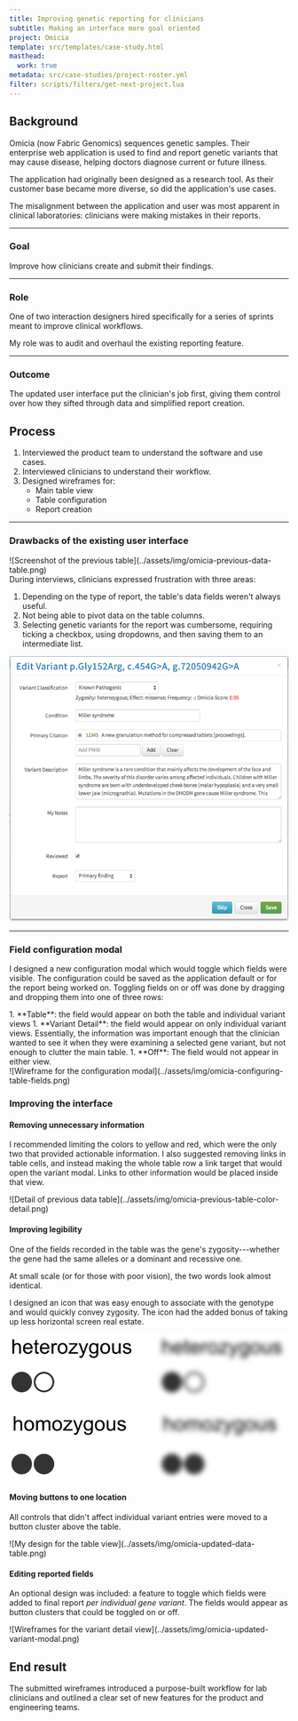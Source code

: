 ```yaml
---
title: Improving genetic reporting for clinicians
subtitle: Making an interface more goal oriented
project: Omicia
template: src/templates/case-study.html
masthead:
  work: true
metadata: src/case-studies/project-roster.yml
filter: scripts/filters/get-next-project.lua
---
```


<section class="grid indenter:3/5 flip-top:kid border-top:3px border-accent:cyan">

## Background
Omicia (now Fabric Genomics) sequences genetic samples. Their enterprise web application is used to find and  report genetic variants that may cause disease, helping doctors diagnose current or future illness.

The application had originally been designed as a research tool. As their customer base became more diverse, so did the application's use cases.

The misalignment between the application and user was most apparent in clinical laboratories: clinicians were making mistakes in their reports.

---

### Goal 
Improve how clinicians create and submit their findings.

---

### Role 
One of two interaction designers hired specifically for a series of sprints meant to improve clinical workflows.

My role was to audit and overhaul the existing reporting feature.

---

### Outcome
The updated user interface put the clinician's job first, giving them control over how they sifted through data and simplified report creation.

</section>
<section class="grid indenter:3/2/4 split-lists flip-top:kid border-top:3px border-accent:magenta">

## Process

1. Interviewed the product team to understand the software and use cases.
1. Interviewed clinicians to understand their workflow.
1. Designed wireframes for:
    - Main table view
    - Table configuration
    - Report creation

---

### Drawbacks of the existing user interface

<div class="shadow:img five-sixths padding-stack">
![Screenshot of the previous table](../assets/img/omicia-previous-data-table.png)
</div>
During interviews, clinicians expressed frustration with three areas:

1. Depending on the type of report, the table's data fields weren't always useful.
1. Not being able to pivot data on the table columns.
1. Selecting genetic variants for the report was cumbersome, requiring ticking a checkbox, using dropdowns, and then saving them to an intermediate list.

![Screenshot of the previous variant details modal window](../assets/img/omicia-previous-variant-modal.png)

--- 

### Field configuration modal
I designed a new configuration modal which would toggle which fields were visible. The configuration could be saved as the application default or for the report being worked on. Toggling fields on or off was done by dragging and dropping them into one of three rows:

<div class="subgrid half">
1. **Table**: the field would appear on both the table and individual variant views
1. **Variant Detail**: the field would appear on only individual variant views. Essentially, the information was important enough that the clinician wanted to see it when they were examining a selected gene variant, but not enough to clutter the main table.
1. **Off**: The field would not appear in either view.
</div>

<div class="pano bkg:grey shadow:img img-height:unset">
![Wireframe for the configuration modal](../assets/img/omicia-configuring-table-fields.png)
</div>

### Improving the interface

#### Removing unnecessary information
I recommended limiting the colors to yellow and red, which were the only two that provided actionable information. I also suggested removing links in table cells, and instead making the whole table row a link target that would open the variant modal. Links to other information would be placed inside that view.

<div class="border:img padding-stack">
![Detail of previous data table](../assets/img/omicia-previous-table-color-detail.png)
</div>
 
#### Improving legibility
One of the fields recorded in the table was the gene's zygosity---whether the gene had the same alleles or a dominant and recessive one. 

At small scale (or for those with poor vision), the two words look almost identical.

I designed an icon that was easy enough to associate with the genotype and would quickly convey zygosity. The icon had the added bonus of taking up less horizontal screen real estate. 

![Sometimes icons are more legible](../assets/img/omicia-zygosity-legibility.png)


#### Moving buttons to one location
All controls that didn't affect individual variant entries were moved to a button cluster above the table.

<div class="pano bkg:grey shadow:img">
![My design for the table view](../assets/img/omicia-updated-data-table.png)
</div>

#### Editing reported fields
An optional design was included: a feature to toggle which fields were added to final report _per individual gene variant_. The fields would appear as button clusters that could be toggled on or off.


<div class="pano bkg:grey shadow:img img-height:unset">
![Wireframes for the variant detail view](../assets/img/omicia-updated-variant-modal.png)
</div>


</section>
<section class="grid indenter:3/5 flip-top:kid border-top:3px border-accent:yellow">

## End result 
The submitted wireframes introduced a purpose-built workflow for lab clinicians and outlined a clear set of new features for the product and engineering teams.

</section>
